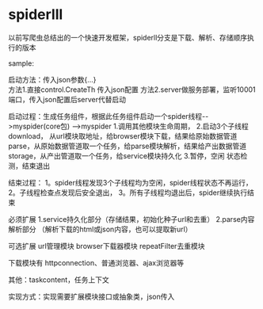 # spiderlll
以前写爬虫总结出的一个快速开发框架，spiderll分支是下载、解析、存储顺序执行的版本

sample:

启动方法：传入json参数{...}  
 方法1.直接control.CreateTh 传入json配置
 方法2.server做服务部署，监听10001端口，传入json配置后server代替启动

启动过程：生成任务组件，根据此任务组件启动一个spider线程-->myspider(core包)
    -->myspider 1.调用其他模块生命周期，
                2.启动3个子线程 download， 从url模块取地址，给browser模块下载，结果给原始数据管道
                              parse，从原始数据管道取一个任务，给parse模块解析，结果给产出数据管道
                              storage，从产出管道取一个任务，给service模块持久化
                3.暂停，空闲 状态检测，结束退出

结束过程： 1。spider线程发现3个子线程均为空闲，spider线程状态不再运行，
         2。子线程检查点发现后安全退出，
         3。所有子线程均退出后，spider继续执行结束
         

必须扩展
1.service持久化部分（存储结果，初始化种子url和去重）
2.parse内容解析部分 （解析下载的html或json内容，也可以提取新url）

可选扩展
url管理模块
browser下载器模块
repeatFilter去重模块

下载模块有 httpconnection、普通浏览器、ajax浏览器等

其他：taskcontent，任务上下文

实现方式：实现需要扩展模块接口或抽象类，json传入